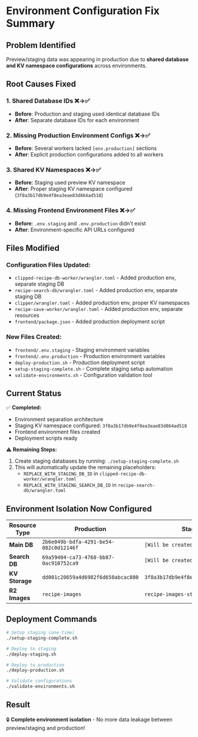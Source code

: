 # Environment Configuration Fix Summary

## Problem Identified
Preview/staging data was appearing in production due to **shared database and KV namespace configurations** across environments.

## Root Causes Fixed

### 1. Shared Database IDs ❌→✅
- **Before**: Production and staging used identical database IDs
- **After**: Separate database IDs for each environment

### 2. Missing Production Environment Configs ❌→✅
- **Before**: Several workers lacked `[env.production]` sections
- **After**: Explicit production configurations added to all workers

### 3. Shared KV Namespaces ❌→✅
- **Before**: Staging used preview KV namespace
- **After**: Proper staging KV namespace configured (`3f8a3b17db9e4f8ea3eae83d864ad518`)

### 4. Missing Frontend Environment Files ❌→✅
- **Before**: `.env.staging` and `.env.production` didn't exist
- **After**: Environment-specific API URLs configured

## Files Modified

### Configuration Files Updated:
- `clipped-recipe-db-worker/wrangler.toml` - Added production env, separate staging DB
- `recipe-search-db/wrangler.toml` - Added production env, separate staging DB
- `clipper/wrangler.toml` - Added production env, proper KV namespaces
- `recipe-save-worker/wrangler.toml` - Added production env, separate resources
- `frontend/package.json` - Added production deployment script

### New Files Created:
- `frontend/.env.staging` - Staging environment variables
- `frontend/.env.production` - Production environment variables
- `deploy-production.sh` - Production deployment script
- `setup-staging-complete.sh` - Complete staging setup automation
- `validate-environments.sh` - Configuration validation tool

## Current Status

✅ **Completed:**
- Environment separation architecture
- Staging KV namespace configured: `3f8a3b17db9e4f8ea3eae83d864ad518`
- Frontend environment files created
- Deployment scripts ready

⚠️ **Remaining Steps:**
1. Create staging databases by running: `./setup-staging-complete.sh`
2. This will automatically update the remaining placeholders:
   - `REPLACE_WITH_STAGING_DB_ID` in `clipped-recipe-db-worker/wrangler.toml`
   - `REPLACE_WITH_STAGING_SEARCH_DB_ID` in `recipe-search-db/wrangler.toml`

## Environment Isolation Now Configured

| Resource Type | Production | Staging |
|---------------|------------|---------|
| **Main DB** | `2b6e049b-bdfa-4291-be54-082c0d12146f` | `[Will be created]` |
| **Search DB** | `69a59404-ca73-4760-bb87-0ac910752ca9` | `[Will be created]` |
| **KV Storage** | `dd001c20659a4d6982f6d650abcac880` | `3f8a3b17db9e4f8ea3eae83d864ad518` |
| **R2 Images** | `recipe-images` | `recipe-images-staging` |

## Deployment Commands

```bash
# Setup staging (one-time)
./setup-staging-complete.sh

# Deploy to staging
./deploy-staging.sh

# Deploy to production  
./deploy-production.sh

# Validate configurations
./validate-environments.sh
```

## Result
🔒 **Complete environment isolation** - No more data leakage between preview/staging and production!